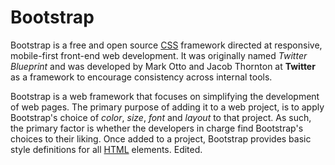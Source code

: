 # Bootstrap

Bootstrap is a free and open source [CSS](/wiki/Css) framework directed at responsive, mobile-first front-end web development. It was originally named _Twitter Blueprint_ and was developed by Mark Otto and Jacob Thornton at **Twitter** as a framework to encourage consistency across internal tools.

Bootstrap is a web framework that focuses on simplifying the development of web pages. The primary purpose of adding it to a web project, is to apply Bootstrap's choice of _color_, _size_, _font_ and _layout_ to that project. As such, the primary factor is whether the developers in charge find Bootstrap's choices to their liking. Once added to a project, Bootstrap provides basic style definitions for all [HTML](/wiki/Html) elements. Edited.